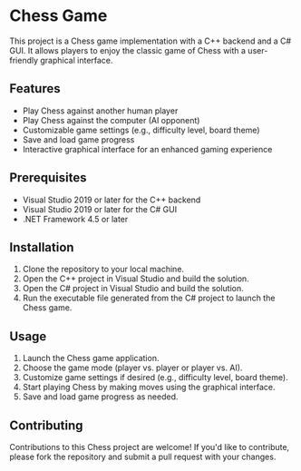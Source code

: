 # Chess Game

This project is a Chess game implementation with a C++ backend and a C# GUI. It allows players to enjoy the classic game of Chess with a user-friendly graphical interface.

## Features

- Play Chess against another human player
- Play Chess against the computer (AI opponent)
- Customizable game settings (e.g., difficulty level, board theme)
- Save and load game progress
- Interactive graphical interface for an enhanced gaming experience

## Prerequisites

- Visual Studio 2019 or later for the C++ backend
- Visual Studio 2019 or later for the C# GUI
- .NET Framework 4.5 or later

## Installation

1. Clone the repository to your local machine.
2. Open the C++ project in Visual Studio and build the solution.
3. Open the C# project in Visual Studio and build the solution.
4. Run the executable file generated from the C# project to launch the Chess game.

## Usage

1. Launch the Chess game application.
2. Choose the game mode (player vs. player or player vs. AI).
3. Customize game settings if desired (e.g., difficulty level, board theme).
4. Start playing Chess by making moves using the graphical interface.
5. Save and load game progress as needed.

## Contributing

Contributions to this Chess project are welcome! If you'd like to contribute, please fork the repository and submit a pull request with your changes.
